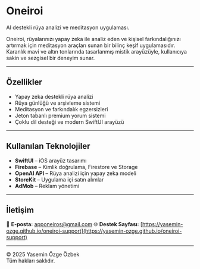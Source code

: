 # Oneiroi

AI destekli rüya analizi ve meditasyon uygulaması.

Oneiroi, rüyalarınızı yapay zeka ile analiz eden ve kişisel farkındalığınızı artırmak için meditasyon araçları sunan bir bilinç keşif uygulamasıdır.  
Karanlık mavi ve altın tonlarında tasarlanmış mistik arayüzüyle, kullanıcıya sakin ve sezgisel bir deneyim sunar.

---

## Özellikler
- Yapay zeka destekli rüya analizi  
- Rüya günlüğü ve arşivleme sistemi  
- Meditasyon ve farkındalık egzersizleri  
- Jeton tabanlı premium yorum sistemi  
- Çoklu dil desteği ve modern SwiftUI arayüzü  

---

## Kullanılan Teknolojiler
- **SwiftUI** – iOS arayüz tasarımı  
- **Firebase** – Kimlik doğrulama, Firestore ve Storage  
- **OpenAI API** – Rüya analizi için yapay zeka modeli  
- **StoreKit** – Uygulama içi satın alımlar  
- **AdMob** – Reklam yönetimi  

---

## İletişim
📩 **E-posta:** apponeiros@gmail.com
🌐 **Destek Sayfası:** [https://yasemin-ozge.github.io/oneiroi-support](https://yasemin-ozge.github.io/oneiroi-support)

---

© 2025 Yasemin Özge Özbek  
Tüm hakları saklıdır.
